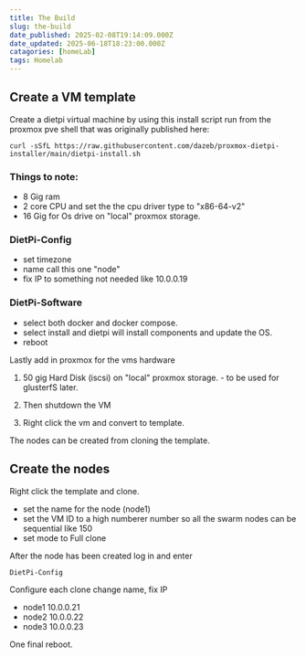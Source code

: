 ```yaml
---
title: The Build
slug: the-build
date_published: 2025-02-08T19:14:09.000Z
date_updated: 2025-06-18T18:23:00.000Z
catagories: [homeLab]
tags: Homelab
---
```


## Create a VM template

Create a dietpi virtual machine by using this install script run from the proxmox pve shell that was originally published here: 

    curl -sSfL https://raw.githubusercontent.com/dazeb/proxmox-dietpi-installer/main/dietpi-install.sh

### Things to note:

- 8 Gig ram
- 2 core CPU and set the the cpu driver type to "x86-64-v2"
- 16 Gig for Os drive on "local" proxmox storage.


### DietPi-Config

- set timezone
- name call this one "node"
- fix IP to something not needed like 10.0.0.19

### DietPi-Software

- select both docker and docker compose.
- select install and dietpi will install components and update the OS.
- reboot

Lastly add in proxmox for the vms hardware

1. 50 gig Hard Disk (iscsi) on "local" proxmox storage. - to be used for glusterfS later.

2. Then shutdown the VM

3. Right click the vm and convert to template.

The nodes can be created from cloning the template.

## Create the nodes

Right click the template and clone.

- set the name for the node (node1)
- set the VM ID to a high numberer number so all the swarm nodes can be sequential like 150
- set mode to Full clone

After the node has been created log in and enter

    DietPi-Config

Configure each clone change name, fix IP

- node1 10.0.0.21
- node2 10.0.0.22
- node3 10.0.0.23

One final reboot.
